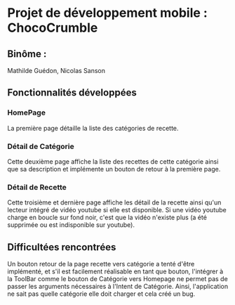 # Projet de développement mobile : ChocoCrumble
## Binôme :
Mathilde Guédon, Nicolas Sanson

## Fonctionnalités développées
### HomePage
La première page détaille la liste des catégories de recette.

### Détail de Catégorie
Cette deuxième page affiche la liste des recettes de cette catégorie ainsi que sa description
et implémente un bouton de retour à la première page.

### Détail de Recette
Cette troisième et dernière page affiche les détail de la recette ainsi qu'un lecteur intégré de vidéo youtube si elle est disponible.
Si une vidéo youtube charge en boucle sur fond noir, c'est que la vidéo n'existe plus (a été supprimée ou est indisponible sur youtube).

## Difficultées rencontrées
Un bouton retour de la page recette vers catégorie a tenté d'être implémenté, et s'il est facilement réalisable en tant que bouton, l'intégrer à la ToolBar comme 
le bouton de Catégorie vers Homepage ne permet pas de passer les arguments nécessaires à l'Intent de Catégorie. Ainsi, l'application ne sait pas quelle catégorie
elle doit charger et cela créé un bug. 